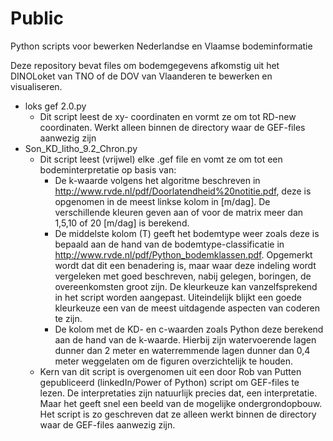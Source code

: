 # Public
Python scripts voor bewerken Nederlandse en Vlaamse bodeminformatie

Deze repository bevat files om bodemgegevens afkomstig uit het DINOLoket van TNO of de DOV van Vlaanderen te bewerken en visualiseren.

- loks gef 2.0.py
  - Dit script leest de xy- coordinaten en vormt ze om tot RD-new coordinaten. Werkt alleen binnen de directory waar de GEF-files aanwezig      zijn
- Son_KD_litho_9.2_Chron.py
  - Dit script leest (vrijwel) elke .gef file en vomt ze om tot een bodeminterpretatie op basis van:
    - De k-waarde volgens het algoritme beschreven in http://www.rvde.nl/pdf/Doorlatendheid%20notitie.pdf, deze is opgenomen in de meest linkse kolom in [m/dag]. De verschillende kleuren geven aan of voor de matrix meer dan 1,5,10 of 20 [m/dag] is berekend.
    - De middelste kolom (T) geeft het bodemtype weer zoals deze is bepaald aan de hand van de bodemtype-classificatie in http://www.rvde.nl/pdf/Python_bodemklassen.pdf. Opgemerkt wordt dat dit een benadering is, maar waar deze indeling wordt vergeleken met goed beschreven, nabij gelegen, boringen, de overeenkomsten groot zijn. De kleurkeuze kan vanzelfsprekend in het script worden aangepast. Uiteindelijk blijkt een goede kleurkeuze een van de meest uitdagende aspecten van coderen te zijn.
    - De kolom met de KD- en c-waarden zoals Python deze berekend aan de hand van de k-waarde. Hierbij zijn watervoerende lagen dunner dan 2 meter en waterremmende lagen dunner dan 0,4 meter weggelaten om de figuren overzichtelijk te houden.
   - Kern van dit script is overgenomen uit een door Rob van Putten gepubliceerd (linkedIn/Power of Python) script om GEF-files te lezen. De interpretaties zijn natuurlijk precies dat, een interpretatie. Maar het geeft snel een beeld van de mogelijke ondergrondopbouw. Het script is zo geschreven dat ze alleen werkt binnen de directory waar de GEF-files aanwezig zijn.
